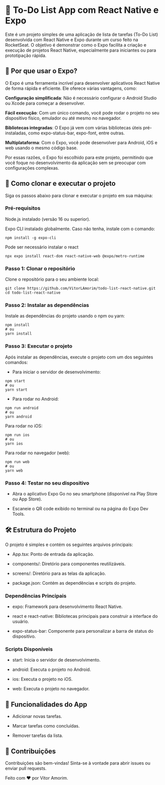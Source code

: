 # 📝 To-Do List App com React Native e Expo
Este é um projeto simples de uma aplicação de lista de tarefas (To-Do List) desenvolvida com React Native e Expo durante um curso feito na RocketSeat. O objetivo é demonstrar como o Expo facilita a criação e execução de projetos React Native, especialmente para iniciantes ou para prototipação rápida.

## 🚀 Por que usar o Expo?
O Expo é uma ferramenta incrível para desenvolver aplicativos React Native de forma rápida e eficiente. Ele oferece várias vantagens, como:

**Configuração simplificada**: Não é necessário configurar o Android Studio ou Xcode para começar a desenvolver.

**Fácil execução**: Com um único comando, você pode rodar o projeto no seu dispositivo físico, emulador ou até mesmo no navegador.

**Bibliotecas integradas**: O Expo já vem com várias bibliotecas úteis pré-instaladas, como expo-status-bar, expo-font, entre outras.

**Multiplataforma**: Com o Expo, você pode desenvolver para Android, iOS e web usando o mesmo código base.

Por essas razões, o Expo foi escolhido para este projeto, permitindo que você foque no desenvolvimento da aplicação sem se preocupar com configurações complexas.

## 📂 Como clonar e executar o projeto
Siga os passos abaixo para clonar e executar o projeto em sua máquina:

### Pré-requisitos
Node.js instalado (versão 16 ou superior).

Expo CLI instalado globalmente. Caso não tenha, instale com o comando:

```
npm install -g expo-cli
```

Pode ser necessário instalar o react

```
npx expo install react-dom react-native-web @expo/metro-runtime
```
### Passo 1: Clonar o repositório
Clone o repositório para o seu ambiente local:

```
git clone https://github.com/VitorLAmorim/todo-list-react-native.git
cd todo-list-react-native
```
### Passo 2: Instalar as dependências
Instale as dependências do projeto usando o npm ou yarn:

```
npm install
# ou
yarn install
```
### Passo 3: Executar o projeto
Após instalar as dependências, execute o projeto com um dos seguintes comandos:

 - Para iniciar o servidor de desenvolvimento:

```
npm start
# ou
yarn start
```
 - Para rodar no Android:

```
npm run android
# ou
yarn android
```
Para rodar no iOS:

```
npm run ios
# ou
yarn ios
```
Para rodar no navegador (web):

```
npm run web
# ou
yarn web
```
### Passo 4: Testar no seu dispositivo
 - Abra o aplicativo Expo Go no seu smartphone (disponível na Play Store ou App Store).

 - Escaneie o QR code exibido no terminal ou na página do Expo Dev Tools.

## 🛠️ Estrutura do Projeto
O projeto é simples e contém os seguintes arquivos principais:

 - App.tsx: Ponto de entrada da aplicação.

 - components/: Diretório para componentes reutilizáveis.

 - screens/: Diretório para as telas da aplicação.

 - package.json: Contém as dependências e scripts do projeto.

### Dependências Principais
 - expo: Framework para desenvolvimento React Native.

 - react e react-native: Bibliotecas principais para construir a interface do usuário.

 - expo-status-bar: Componente para personalizar a barra de status do dispositivo.

### Scripts Disponíveis
 - start: Inicia o servidor de desenvolvimento.

 - android: Executa o projeto no Android.

 - ios: Executa o projeto no iOS.

 - web: Executa o projeto no navegador.

## 📱 Funcionalidades do App
 - Adicionar novas tarefas.

 - Marcar tarefas como concluídas.

 - Remover tarefas da lista.

## 🙌 Contribuições
Contribuições são bem-vindas! Sinta-se à vontade para abrir issues ou enviar pull requests.

Feito com ❤️ por Vitor Amorim.
